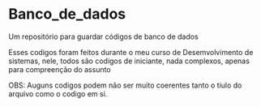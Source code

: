 # Banco_de_dados
Um repositório para guardar códigos de banco de dados

Esses codigos foram feitos durante o meu curso de Desemvolvimento de sistemas, nele, todos são codigos de iniciante, nada complexos, apenas para compreenção do assunto

OBS: Auguns codigos podem não ser muito coerentes tanto o tiulo do arquivo como o codigo em si.
